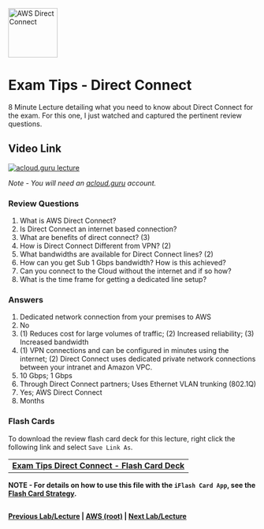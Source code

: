 <img src="https://i.imgur.com/BVHSflW.png" height="100" title="AWS Direct Connect" />


Exam Tips - Direct Connect
======

8 Minute Lecture detailing what you need to know about Direct Connect for the exam. For this one, I just watched and 
captured the pertinent review questions.

  
## Video Link

[![acloud.guru lecture](https://i.imgur.com/P7WoDWi.png)](https://acloud.guru/course/aws-certified-solutions-architect-associate/learn/additional-exam-tips/direct-connect/watch)

*Note - You will need an [acloud.guru](acloud.guru) account.*

   
### Review Questions

1.  What is AWS Direct Connect?
2.  Is Direct Connect an internet based connection?
3.  What are benefits of direct connect? (3)
4.  How is Direct Connect Different from VPN? (2)
5.  What bandwidths are available for Direct Connect lines? (2)
6.  How can you get Sub 1 Gbps bandwidth? How is this achieved?
7.  Can you connect to the Cloud without the internet and if so how?
8.  What is the time frame for getting a dedicated line setup?


### Answers

1.  Dedicated network connection from your premises to AWS
2.  No
3.  (1) Reduces cost for large volumes of traffic; (2) Increased reliability; (3) Increased bandwidth
4.  (1) VPN connections and can be configured in minutes using the internet; (2) Direct Connect
    uses dedicated private network connections between your intranet and Amazon VPC.
5.  10 Gbps; 1 Gbps
6.  Through Direct Connect partners; Uses Ethernet VLAN trunking (802.1Q)
7.  Yes; AWS Direct Connect
8.  Months


### Flash Cards
  
To download the review flash card deck for this lecture, right click the following link and select
`Save Link As`. 


<table>
 <tr>
 <td>
 <b><a href="exam-tips-direct-connect-flashcards.txt" download="exam-tips-direct-connect-flashcards.txt">Exam Tips Direct Connect - Flash Card Deck</a></b>
 </td>
 </tr>
 </table>  
 
  
**NOTE - For details on how to use this file with the `iFlash Card App`, see the [Flash Card Strategy](https://github.com/bradyhouse/house/blob/master/fiddles/aws/readme.adoc#flash-card-strategy).**  


## 

**[Previous Lab/Lecture](exam-tips-vpc-peering.md) | [AWS (root)](../readme.adoc) | [Next Lab/Lecture](exam-tips-security-token-service.md)**
